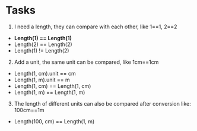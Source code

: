 # Tasks

1. I need a length, they can compare with each other, like 1==1, 2==2
- **Length(1) == Length(1)**
- Length(2) == Length(2)
- Length(1) != Length(2)

2. Add a unit, the same unit can be compared, like 1cm==1cm
- Length(1, cm).unit == cm
- Length(1, m).unit == m
- Length(1, cm) == Length(1, cm)
- Length(1, m) == Length(1, m)

3. The length of different units can also be compared after conversion like: 100cm==1m
- Length(100, cm) == Length(1, m)
